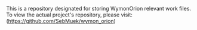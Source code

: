 This is a repository designated for storing WymonOrion relevant work files. To view the actual project's repository, please visit: (https://github.com/SebMuek/wymon_orion)
